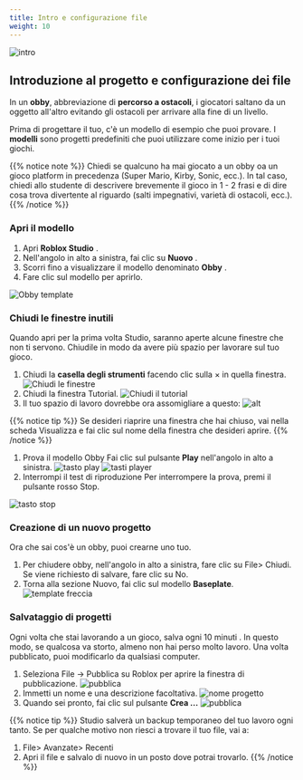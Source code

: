 ```yaml
---
title: Intro e configurazione file
weight: 10
---
```


![intro](ObbyProjectIntro_hero.jpg)

## **Introduzione al progetto e configurazione dei file**

In un **obby**, abbreviazione di **percorso a ostacoli**, i giocatori saltano da un oggetto all'altro evitando gli ostacoli per arrivare alla fine di un livello.

Prima di progettare il tuo, c'è un modello di esempio che puoi provare. I **modelli** sono progetti predefiniti che puoi utilizzare come inizio per i tuoi giochi.

{{% notice note %}}
Chiedi se qualcuno ha mai giocato a un obby oa un gioco platform in precedenza (Super Mario, Kirby, Sonic, ecc.). In tal caso, chiedi allo studente di descrivere brevemente il gioco in 1 - 2 frasi e di dire cosa trova divertente al riguardo (salti impegnativi, varietà di ostacoli, ecc.).
{{% /notice %}}


### **Apri il modello**

1. Apri **Roblox Studio** .
1. Nell'angolo in alto a sinistra, fai clic su **Nuovo** .
1. Scorri fino a visualizzare il modello denominato **Obby** .
1. Fare clic sul modello per aprirlo.

![Obby template](ObbyTemplate_480x320.png)

### **Chiudi le finestre inutili**

Quando apri per la prima volta Studio, saranno aperte alcune finestre che non ti servono. Chiudile in modo da avere più spazio per lavorare sul tuo gioco.
1. Chiudi la **casella degli strumenti** facendo clic sulla × in quella finestra.
![Chiudi le finestre](obby_closeToolbox.png)
1. Chiudi la finestra Tutorial.
![Chiudi il tutorial](obby_closeTutorial.png)
1. Il tuo spazio di lavoro dovrebbe ora assomigliare a questo:
![alt](obby_closeFinal.png)

{{% notice tip %}}
Se desideri riaprire una finestra che hai chiuso, vai nella scheda Visualizza e fai clic sul nome della finestra che desideri aprire.
{{% /notice %}}
1. Prova il modello Obby
Fai clic sul pulsante **Play** nell'angolo in alto a sinistra.
![tasto play](playButton_generic.png)
![tasti player](tasti.png)
1. Interrompi il test di riproduzione
Per interrompere la prova, premi il pulsante rosso Stop.

![tasto stop](stopButton_generic.png)

### Creazione di un nuovo progetto

Ora che sai cos'è un obby, puoi crearne uno tuo.
1. Per chiudere obby, nell'angolo in alto a sinistra, fare clic su File> Chiudi. Se viene richiesto di salvare, fare clic su No.
1. Torna alla sezione Nuovo, fai clic sul modello **Baseplate**.
![template freccia](TemplatesArrow_480x320.png)

### Salvataggio di progetti

Ogni volta che stai lavorando a un gioco, salva ogni 10 minuti . In questo modo, se qualcosa va storto, almeno non hai perso molto lavoro. Una volta pubblicato, puoi modificarlo da qualsiasi computer.

1. Seleziona File → Pubblica su Roblox per aprire la finestra di pubblicazione.
![pubblica](ccw2019_publishToRoblox.png)
1. Immetti un nome e una descrizione facoltativa.
![nome progetto](publish_nameDescriptionBlank.png)
1. Quando sei pronto, fai clic sul pulsante **Crea ...**
![pubblica](publish_clickCreate.png)

{{% notice tip %}}
Studio salverà un backup temporaneo del tuo lavoro ogni tanto. Se per qualche motivo non riesci a trovare il tuo file, vai a:  
1. File> Avanzate> Recenti  
2. Apri il file e salvalo di nuovo in un posto dove potrai trovarlo.
{{% /notice %}}